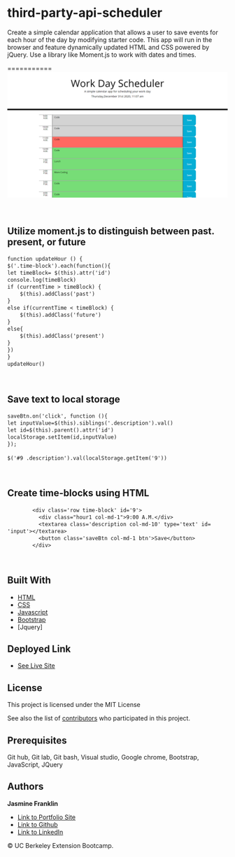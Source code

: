 # third-party-api-scheduler
Create a simple calendar application that allows a user to save events for each hour of the day by modifying starter code. This app will run in the browser and feature dynamically updated HTML and CSS powered by jQuery. Use a library like Moment.js to work with dates and times.

===========
![Image](liveSite.png)

<br>

## Utilize moment.js to distinguish between past. present, or future

```
function updateHour () {
$('.time-block').each(function(){
let timeBlock= $(this).attr('id')
console.log(timeBlock)
if (currentTime > timeBlock) {
    $(this).addClass('past')
}
else if(currentTime < timeBlock) {
    $(this).addClass('future')
}
else{
    $(this).addClass('present')
}
})
}
updateHour()
```
<br>

## Save text to local storage

```
saveBtn.on('click', function (){
let inputValue=$(this).siblings('.description').val()
let id=$(this).parent().attr('id')
localStorage.setItem(id,inputValue)
});

$('#9 .description').val(localStorage.getItem('9'))
```
<br>

## Create time-blocks using HTML

```
        <div class='row time-block' id='9'>
          <div class="hour1 col-md-1">9:00 A.M.</div>
          <textarea class='description col-md-10' type='text' id= 'input'></textarea>
          <button class='saveBtn col-md-1 btn'>Save</button>
        </div>
```

<br>

## Built With

* [HTML](https://developer.mozilla.org/en-US/docs/Web/HTML)
* [CSS](https://developer.mozilla.org/en-US/docs/Web/CSS)
* [Javascript](https://developer.mozilla.org/en-US/docs/Web/JavaScript)
* [Bootstrap](https://getbootstrap.com/)
* [Jquery]

## Deployed Link

* [See Live Site](https://jas-f.github.io/third-party-api-scheduler/)

## License

This project is licensed under the MIT License 

See also the list of [contributors](https://github.com/your/project/contributors) who participated in this project.

## Prerequisites

Git hub,
Git lab,
Git bash,
Visual studio,
Google chrome,
Bootstrap,
JavaScript,
JQuery

## Authors

**Jasmine Franklin** 

- [Link to Portfolio Site](https://jas-f.github.io/responsive-portfolio/)
- [Link to Github](https://github.com/)
- [Link to LinkedIn](https://www.linkedin.com/in/jasmine-franklin-8b08ba121)

<p>&copy; UC Berkeley Extension Bootcamp.</p>